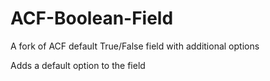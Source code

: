 ACF-Boolean-Field
=================

A fork of ACF default True/False field with additional options

Adds a default option to the field